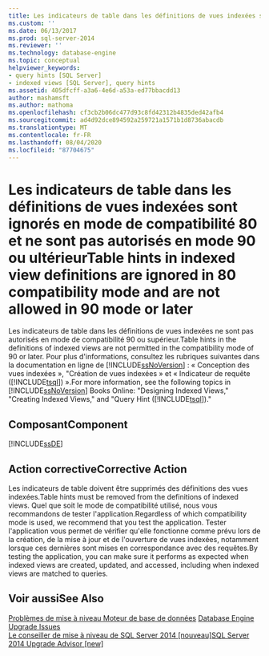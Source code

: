 ```yaml
---
title: Les indicateurs de table dans les définitions de vues indexées sont ignorés en mode de compatibilité 80 et ne sont pas autorisés en mode 90 ou ultérieur | Microsoft Docs
ms.custom: ''
ms.date: 06/13/2017
ms.prod: sql-server-2014
ms.reviewer: ''
ms.technology: database-engine
ms.topic: conceptual
helpviewer_keywords:
- query hints [SQL Server]
- indexed views [SQL Server], query hints
ms.assetid: 405dfcff-a3a6-4e6d-a53a-ed77bbacdd13
author: mashamsft
ms.author: mathoma
ms.openlocfilehash: cf3cb2b06dc477d93c8fd42312b4835ded42afb4
ms.sourcegitcommit: ad4d92dce894592a259721a1571b1d8736abacdb
ms.translationtype: MT
ms.contentlocale: fr-FR
ms.lasthandoff: 08/04/2020
ms.locfileid: "87704675"
---
```

# <a name="table-hints-in-indexed-view-definitions-are-ignored-in-80-compatibility-mode-and-are-not-allowed-in-90-mode-or-later"></a><span data-ttu-id="51293-102">Les indicateurs de table dans les définitions de vues indexées sont ignorés en mode de compatibilité 80 et ne sont pas autorisés en mode 90 ou ultérieur</span><span class="sxs-lookup"><span data-stu-id="51293-102">Table hints in indexed view definitions are ignored in 80 compatibility mode and are not allowed in 90 mode or later</span></span>
  <span data-ttu-id="51293-103">Les indicateurs de table dans les définitions de vues indexées ne sont pas autorisés en mode de compatibilité 90 ou supérieur.</span><span class="sxs-lookup"><span data-stu-id="51293-103">Table hints in the definitions of indexed views are not permitted in the compatibility mode of 90 or later.</span></span> <span data-ttu-id="51293-104">Pour plus d'informations, consultez les rubriques suivantes dans la documentation en ligne de [!INCLUDE[ssNoVersion](../../includes/ssnoversion-md.md)] : « Conception des vues indexées », "Création de vues indexées » et « Indicateur de requête ([!INCLUDE[tsql](../../includes/tsql-md.md)]) ».</span><span class="sxs-lookup"><span data-stu-id="51293-104">For more information, see the following topics in [!INCLUDE[ssNoVersion](../../includes/ssnoversion-md.md)] Books Online: "Designing Indexed Views," "Creating Indexed Views," and "Query Hint ([!INCLUDE[tsql](../../includes/tsql-md.md)])."</span></span>  
  
## <a name="component"></a><span data-ttu-id="51293-105">Composant</span><span class="sxs-lookup"><span data-stu-id="51293-105">Component</span></span>  
 [!INCLUDE[ssDE](../../includes/ssde-md.md)]  
  
## <a name="corrective-action"></a><span data-ttu-id="51293-106">Action corrective</span><span class="sxs-lookup"><span data-stu-id="51293-106">Corrective Action</span></span>  
 <span data-ttu-id="51293-107">Les indicateurs de table doivent être supprimés des définitions des vues indexées.</span><span class="sxs-lookup"><span data-stu-id="51293-107">Table hints must be removed from the definitions of indexed views.</span></span> <span data-ttu-id="51293-108">Quel que soit le mode de compatibilité utilisé, nous vous recommandons de tester l'application.</span><span class="sxs-lookup"><span data-stu-id="51293-108">Regardless of which compatibility mode is used, we recommend that you test the application.</span></span> <span data-ttu-id="51293-109">Tester l'application vous permet de vérifier qu'elle fonctionne comme prévu lors de la création, de la mise à jour et de l'ouverture de vues indexées, notamment lorsque ces dernières sont mises en correspondance avec des requêtes.</span><span class="sxs-lookup"><span data-stu-id="51293-109">By testing the application, you can make sure it performs as expected when indexed views are created, updated, and accessed, including when indexed views are matched to queries.</span></span>  
  
## <a name="see-also"></a><span data-ttu-id="51293-110">Voir aussi</span><span class="sxs-lookup"><span data-stu-id="51293-110">See Also</span></span>  
 <span data-ttu-id="51293-111">[Problèmes de mise à niveau Moteur de base de données](../../../2014/sql-server/install/database-engine-upgrade-issues.md) </span><span class="sxs-lookup"><span data-stu-id="51293-111">[Database Engine Upgrade Issues](../../../2014/sql-server/install/database-engine-upgrade-issues.md) </span></span>  
 [<span data-ttu-id="51293-112">Le conseiller de mise à niveau de SQL Server 2014 &#91;nouveau&#93;</span><span class="sxs-lookup"><span data-stu-id="51293-112">SQL Server 2014 Upgrade Advisor &#91;new&#93;</span></span>](sql-server-2014-upgrade-advisor.md)  
  
  
